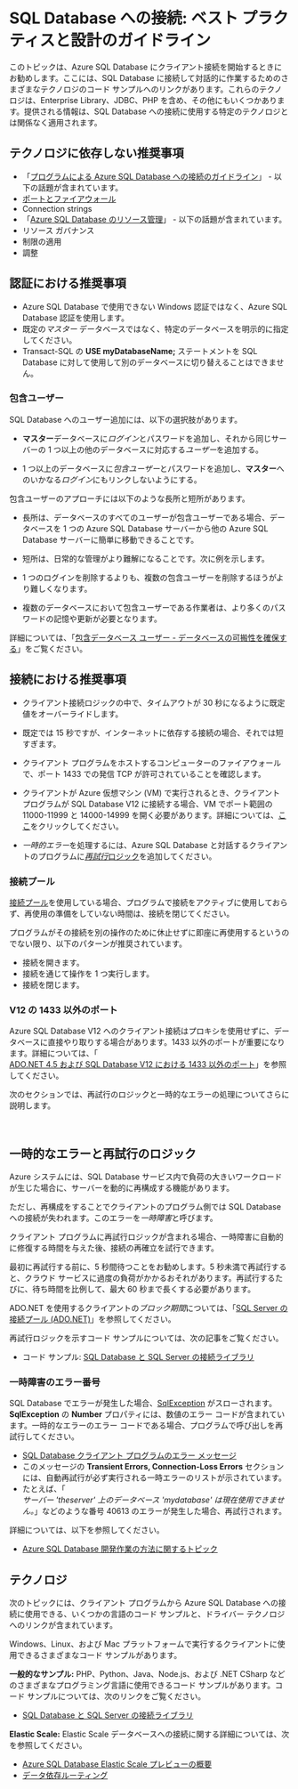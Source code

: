 <properties 
	pageTitle="SQL Database への接続: ベスト プラクティス | Microsoft Azure" 
	description="ADO.NET や PHP などのテクノロジから Azure SQL Database に接続するクライアント プログラムのリンクとベスト プラクティスの推奨事項を集めた、開始点となるトピック。" 
	services="sql-database" 
	documentationCenter="" 
	authors="annemill" 
	manager="jhubbard" 
	editor=""/>


<tags 
	ms.service="sql-database" 
	ms.workload="data-management" 
	ms.tgt_pltfrm="na" 
	ms.devlang="na" 
	ms.topic="article" 
	ms.date="01/07/2016" 
	ms.author="annemill"/>


# SQL Database への接続: ベスト プラクティスと設計のガイドライン


このトピックは、Azure SQL Database にクライアント接続を開始するときにお勧めします。ここには、SQL Database に接続して対話的に作業するためのさまざまなテクノロジのコード サンプルへのリンクがあります。これらのテクノロジは、Enterprise Library、JDBC、PHP を含め、その他にもいくつかあります。提供される情報は、SQL Database への接続に使用する特定のテクノロジとは関係なく適用されます。


<a id="a-tech-independent-recommend" name="a-tech-independent-recommend"></a>

## テクノロジに依存しない推奨事項


- 「[プログラムによる Azure SQL Database への接続のガイドライン](http://msdn.microsoft.com/library/azure/ee336282.aspx)」 - 以下の話題が含まれています。
 - [ポートとファイアウォール](sql-database-configure-firewall-settings.md)
 - Connection strings
- 「[Azure SQL Database のリソース管理](http://msdn.microsoft.com/library/azure/dn338083.aspx)」 - 以下の話題が含まれています。
 - リソース ガバナンス
 - 制限の適用
 - 調整


<a id="b-authentication-recommend" name="b-authentication-recommend"></a>

## 認証における推奨事項


- Azure SQL Database で使用できない Windows 認証ではなく、Azure SQL Database 認証を使用します。
- 既定の*マスター* データベースではなく、特定のデータベースを明示的に指定してください。
 - Transact-SQL の **USE myDatabaseName;** ステートメントを SQL Database に対して使用して別のデータベースに切り替えることはできません。


### 包含ユーザー


SQL Database へのユーザー追加には、以下の選択肢があります。

- **マスター**データベースに*ログイン*とパスワードを追加し、それから同じサーバーの 1 つ以上の他のデータベースに対応する*ユーザー*を追加する。

- 1 つ以上のデータベースに*包含ユーザー*とパスワードを追加し、**マスター**へのいかなる*ログイン*にもリンクしないようにする。


包含ユーザーのアプローチには以下のような長所と短所があります。

- 長所は、データベースのすべてのユーザーが包含ユーザーである場合、データベースを 1 つの Azure SQL Database サーバーから他の Azure SQL Database サーバーに簡単に移動できることです。

- 短所は、日常的な管理がより難解になることです。次に例を示します。
 - 1 つのログインを削除するよりも、複数の包含ユーザーを削除するほうがより難しくなります。
 - 複数のデータベースにおいて包含ユーザーである作業者は、より多くのパスワードの記憶や更新が必要となります。


詳細については、「[包含データベース ユーザー - データベースの可搬性を確保する](http://msdn.microsoft.com/library/ff929188.aspx)」をご覧ください。


<a id="c-connection-recommend" name="c-connection-recommend"></a>

## 接続における推奨事項


- クライアント接続ロジックの中で、タイムアウトが 30 秒になるように既定値をオーバーライドします。
 - 既定では 15 秒ですが、インターネットに依存する接続の場合、それでは短すぎます。


- クライアント プログラムをホストするコンピューターのファイアウォールで、ポート 1433 での発信 TCP が許可されていることを確認します。


- クライアントが Azure 仮想マシン (VM) で実行されるとき、クライアント プログラムが SQL Database V12 に接続する場合、VM でポート範囲の 11000-11999 と 14000-14999 を開く必要があります。詳細については、[ここ](sql-database-develop-direct-route-ports-adonet-v12.md)をクリックしてください。


- *一時的エラー*を処理するには、Azure SQL Database と対話するクライアントのプログラムに[*再試行*ロジック](#TransientFaultsAndRetryLogicGm)を追加してください。


### 接続プール


[接続プール](http://msdn.microsoft.com/library/8xx3tyca.aspx)を使用している場合、プログラムで接続をアクティブに使用しておらず、再使用の準備をしていない時間は、接続を閉じてください。

プログラムがその接続を別の操作のために休止せずに即座に再使用するというのでない限り、以下のパターンが推奨されています。

- 接続を開きます。
- 接続を通じて操作を 1 つ実行します。
- 接続を閉じます。


### V12 の 1433 以外のポート


Azure SQL Database V12 へのクライアント接続はプロキシを使用せずに、データベースに直接やり取りする場合があります。1433 以外のポートが重要になります。詳細については、「<br/> [ADO.NET 4.5 および SQL Database V12 における 1433 以外のポート](sql-database-develop-direct-route-ports-adonet-v12.md)」を参照してください。


次のセクションでは、再試行のロジックと一時的なエラーの処理についてさらに説明します。



<a name="TransientFaultsAndRetryLogicGm" id="TransientFaultsAndRetryLogicGm"></a>

&nbsp;

## 一時的なエラーと再試行のロジック


Azure システムには、SQL Database サービス内で負荷の大きいワークロードが生じた場合に、サーバーを動的に再構成する機能があります。

ただし、再構成をすることでクライアントのプログラム側では SQL Database への接続が失われます。このエラーを*一時障害*と呼びます。

クライアント プログラムに再試行ロジックが含まれる場合、一時障害に自動的に修復する時間を与えた後、接続の再確立を試行できます。

最初に再試行する前に、5 秒間待つことをお勧めします。5 秒未満で再試行すると、クラウド サービスに過度の負荷がかかるおそれがあります。再試行するたびに、待ち時間を比例して、最大 60 秒まで長くする必要があります。

ADO.NET を使用するクライアントの*ブロック期間*については、「[SQL Server の接続プール (ADO.NET)](http://msdn.microsoft.com/library/8xx3tyca.aspx)」を参照してください。


再試行ロジックを示すコード サンプルについては、次の記事をご覧ください。

- コード サンプル: [SQL Database と SQL Server の接続ライブラリ](sql-database-libraries.md)

### 一時障害のエラー番号


SQL Database でエラーが発生した場合、[SqlException](http://msdn.microsoft.com/library/system.data.sqlclient.sqlexception.aspx) がスローされます。**SqlException** の **Number** プロパティには、数値のエラー コードが含まれています。一時的なエラーのエラー コードである場合、プログラムで呼び出しを再試行してください。


- [SQL Database クライアント プログラムのエラー メッセージ](sql-database-develop-error-messages.md#bkmk_connection_errors)
 - このメッセージの **Transient Errors, Connection-Loss Errors** セクションには、自動再試行が必ず実行される一時エラーのリストが示されています。
 - たとえば、「<br/>*サーバー 'theserver' 上のデータベース 'mydatabase' は現在使用できません。*」などのような番号 40613 のエラーが発生した場合、再試行されます。


詳細については、以下を参照してください。

- [Azure SQL Database 開発作業の方法に関するトピック](http://msdn.microsoft.com/library/azure/ee621787.aspx)

<!--  (per Penny Lee, 2016/01/07.  MightyPen==GeneMi)
- [Troubleshoot connection problems to Azure SQL Database](http://support.microsoft.com/kb/2980233/)
-->


<a id="e-technologies" name="e-technologies"></a>

## テクノロジ


次のトピックには、クライアント プログラムから Azure SQL Database への接続に使用できる、いくつかの言語のコード サンプルと、ドライバー テクノロジへのリンクが含まれています。


Windows、Linux、および Mac プラットフォームで実行するクライアントに使用できるさまざまなコード サンプルがあります。


**一般的なサンプル:** PHP、Python、Java、Node.js、および .NET CSharp などのさまざまなプログラミング言語に使用できるコード サンプルがあります。コード サンプルについては、次のリンクをご覧ください。

- [SQL Database と SQL Server の接続ライブラリ](sql-database-libraries.md)


**Elastic Scale:** Elastic Scale データベースへの接続に関する詳細については、次を参照してください。

- [Azure SQL Database Elastic Scale プレビューの概要](sql-database-elastic-scale-get-started.md)
- [データ依存ルーティング](sql-database-elastic-scale-data-dependent-routing.md)

<!---HONumber=AcomDC_0518_2016-->